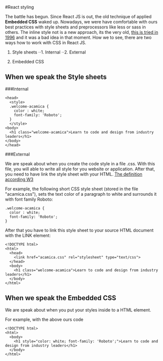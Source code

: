 #React styling

The battle has begun. Since React JS is out, the old technique of applied **Embedded CSS** waked up.
Nowadays, we were have comfortable with ours best practices with style sheets and preprocessors like less or sass in others.
The inline style not is a new approach, its the very old, [this is tried in 1996](https://en.wikipedia.org/wiki/JavaScript_Style_Sheets) and it was a bad idea in that moment.
How we to see, there are two ways how to work with CSS in React JS.

1. Style sheets
⋅⋅1. Internal
⋅⋅2. External

2. Embedded CSS  

## When we speak the Style sheets

###Internal

```
<head>
  <style>
  .welcome-acamica {
    color : white;
    font-family: 'Roboto';
  }
  </style>
<body>
  <h1 class="welcome-acamica">Learn to code and design from industry leaders</h1>
</body>
</head>
```

###External

We are speak about when you create the code style in a file .css. With this file, you will able to write all style for you website or application. After that, you need to have link the style sheet with your HTML. [The definition according W3](https://www.w3.org/TR/html401/present/styles.html)


For example, the following short CSS style sheet (stored in the file "acamica.css"), sets the text color of a paragraph to white and surrounds it with font family Roboto:

```
.welcome-acamica {
  color : white;
  font-family: 'Roboto';
}
```

After that you have to link this style sheet to your source HTML document with the LINK element:

```
<!DOCTYPE html>
<html>
  <head>
    <link href="acamica.css" rel="stylesheet" type="text/css">
  </head>
  <body>
    <h1 class="welcome-acamica">Learn to code and design from industry leaders</h1>
  </body>
</html>
```

## When we speak the Embedded CSS

We are speak about when you put your styles inside to a HTML element.

For example, with the above ours code

```
<!DOCTYPE html>
<html>
  <body>
    <h1 style="color: white; font-family: 'Roboto';">Learn to code and design from industry leaders</h1>
  </body>
</html>
```
